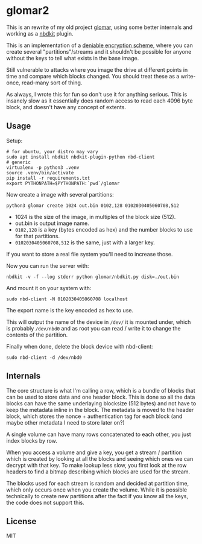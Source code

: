 # glomar2

This is an rewrite of my old project [glomar](https://github.com/bahorn/glomar),
using some better internals and working as a [nbdkit](https://gitlab.com/nbdkit/nbdkit) plugin.

This is an implementation of a [deniable encryption scheme](https://en.wikipedia.org/wiki/Deniable_encryption),
where you can create several "partitions"/streams and it shouldn't be possible
for anyone without the keys to tell what exists in the base image.

Still vulnerable to attacks where you image the drive at different points in
time and compare which blocks changed.
You should treat these as a write-once, read-many sort of thing.

As always, I wrote this for fun so don't use it for anything serious.
This is insanely slow as it essentially does random access to read each 4096 
byte block, and doesn't have any concept of extents.

## Usage

Setup:
```
# for ubuntu, your distro may vary
sudo apt install nbdkit nbdkit-plugin-python nbd-client
# generic
virtualenv -p python3 .venv
source .venv/bin/activate
pip install -r requirements.txt
export PYTHONPATH=$PYTHONPATH:`pwd`/glomar
```

Now create a image with several partitions:
```
python3 glomar create 1024 out.bin 0102,128 0102030405060708,512
```

* 1024 is the size of the image, in multiples of the block size (512).
* out.bin is output image name.
* `0102,128` is a key (bytes encoded as hex) and the number blocks to use for
  that partitions.
* `0102030405060708,512` is the same, just with a larger key.

If you want to store a real file system you'll need to increase those.

Now you can run the server with:
```
nbdkit -v -f --log stderr python glomar/nbdkit.py disk=./out.bin
```

And mount it on your system with:
```
sudo nbd-client -N 0102030405060708 localhost
```
The export name is the key encoded as hex to use.

This will output the name of the device in `/dev/` it is mounted under, which is
probably `/dev/nbd0` and as root you can read / write it to change the contents
of the partition.

Finally when done, delete the block device with nbd-client:
```
sudo nbd-client -d /dev/nbd0
```

## Internals

The core structure is what I'm calling a row, which is a bundle of blocks that
can be used to store data and one header block.
This is done so all the data blocks can have the same underlaying blocksize
(512 bytes) and not have to keep the metadata inline in the block.
The metadata is moved to the header block, which stores the nonce +
authentication tag for each block (and maybe other metadata I need to store
later on?)

A single volume can have many rows concatenated to each other, you just index
blocks by row.

When you access a volume and give a key, you get a stream / partition which is
created by looking at all the blocks and seeing which ones we can decrypt with
that key.
To make lookup less slow, you first look at the row headers to find a bitmap
describing which blocks are used for the stream.

The blocks used for each stream is random and decided at partition time, which
only occurs once when you create the volume. While it is possible technically to
create new partitions after the fact if you know all the keys, the code does not
support this.


## License

MIT
